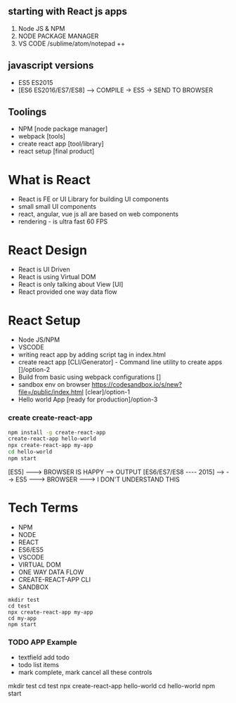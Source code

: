 ## starting with React js apps

1. Node JS & NPM
2. NODE PACKAGE MANAGER
3. VS CODE /sublime/atom/notepad ++

## javascript versions

- ES5 ES2015
- [ES6 ES2016/ES7/ES8] --> COMPILE -> ES5 -> SEND TO BROWSER 


## Toolings 

- NPM [node package manager]
- webpack [tools]
- create react app [tool/library]
- react setup [final product]

# What is React 

- React is FE or UI Library for building UI components 
- small small UI components 
- react, angular, vue js all are based on web components 
- rendering - is ultra fast 60 FPS 

# React Design

- React is UI Driven 
- React is using Virtual DOM 
- React is only talking about View [UI]
- React provided one way data flow 


# React Setup 

- Node JS/NPM
- VSCODE 
- writing react app by adding script tag in index.html 
- create react app [CLI/Generator] - Command line utility to create apps []/option-2
- Build from basic using webpack configurations []
- sandbox env on browser https://codesandbox.io/s/new?file=/public/index.html  [clear]/option-1
- Hello world App  [ready for production]/option-3


### create create-react-app
```sh
npm install -g create-react-app
create-react-app hello-world
npx create-react-app my-app
cd hello-world
npm start
```

[ES5] ---> BROWSER IS HAPPY --> OUTPUT 
[ES6/ES7/ES8 ---- 2015] --> --> ES5 --->  BROWSER ---> I DON'T UNDERSTAND THIS 


# Tech Terms 

- NPM 
- NODE 
- REACT 
- ES6/ES5
- VSCODE
- VIRTUAL DOM 
- ONE WAY DATA FLOW 
- CREATE-REACT-APP CLI
- SANDBOX 

```
mkdir test
cd test 
npx create-react-app my-app
cd my-app
npm start

```

### TODO APP Example 

- textfield add todo 
- todo list items 
- mark complete, mark cancel all these controls  



mkdir test
cd test 
npx create-react-app hello-world
cd hello-world
npm start
